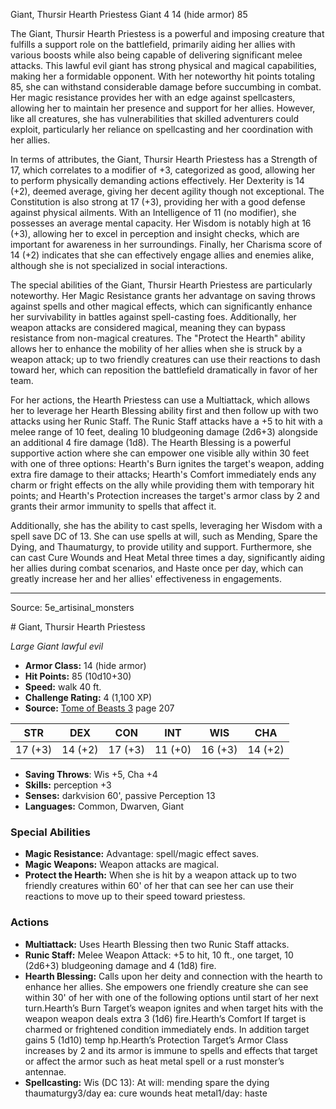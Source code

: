 <MonsterName/>Giant, Thursir Hearth Priestess</MonsterName>
<CreatureType/>Giant</CreatureType>
<CR/>4</CR>
<AC/>14 (hide armor)</AC>
<HP/>85</HP>
<summary>The Giant, Thursir Hearth Priestess is a powerful and imposing creature that fulfills a support role on the battlefield, primarily aiding her allies with various boosts while also being capable of delivering significant melee attacks. This lawful evil giant has strong physical and magical capabilities, making her a formidable opponent. With her noteworthy hit points totaling 85, she can withstand considerable damage before succumbing in combat. Her magic resistance provides her with an edge against spellcasters, allowing her to maintain her presence and support for her allies. However, like all creatures, she has vulnerabilities that skilled adventurers could exploit, particularly her reliance on spellcasting and her coordination with her allies.</summary>

<detail>

In terms of attributes, the Giant, Thursir Hearth Priestess has a Strength of 17, which correlates to a modifier of +3, categorized as good, allowing her to perform physically demanding actions effectively. Her Dexterity is 14 (+2), deemed average, giving her decent agility though not exceptional. The Constitution is also strong at 17 (+3), providing her with a good defense against physical ailments. With an Intelligence of 11 (no modifier), she possesses an average mental capacity. Her Wisdom is notably high at 16 (+3), allowing her to excel in perception and insight checks, which are important for awareness in her surroundings. Finally, her Charisma score of 14 (+2) indicates that she can effectively engage allies and enemies alike, although she is not specialized in social interactions.

The special abilities of the Giant, Thursir Hearth Priestess are particularly noteworthy. Her Magic Resistance grants her advantage on saving throws against spells and other magical effects, which can significantly enhance her survivability in battles against spell-casting foes. Additionally, her weapon attacks are considered magical, meaning they can bypass resistance from non-magical creatures. The "Protect the Hearth" ability allows her to enhance the mobility of her allies when she is struck by a weapon attack; up to two friendly creatures can use their reactions to dash toward her, which can reposition the battlefield dramatically in favor of her team.

For her actions, the Hearth Priestess can use a Multiattack, which allows her to leverage her Hearth Blessing ability first and then follow up with two attacks using her Runic Staff. The Runic Staff attacks have a +5 to hit with a melee range of 10 feet, dealing 10 bludgeoning damage (2d6+3) alongside an additional 4 fire damage (1d8). The Hearth Blessing is a powerful supportive action where she can empower one visible ally within 30 feet with one of three options: Hearth's Burn ignites the target's weapon, adding extra fire damage to their attacks; Hearth's Comfort immediately ends any charm or fright effects on the ally while providing them with temporary hit points; and Hearth's Protection increases the target's armor class by 2 and grants their armor immunity to spells that affect it. 

Additionally, she has the ability to cast spells, leveraging her Wisdom with a spell save DC of 13. She can use spells at will, such as Mending, Spare the Dying, and Thaumaturgy, to provide utility and support. Furthermore, she can cast Cure Wounds and Heat Metal three times a day, significantly aiding her allies during combat scenarios, and Haste once per day, which can greatly increase her and her allies' effectiveness in engagements.</detail>



---

Source: 5e_artisinal_monsters

<statblock>
# Giant, Thursir Hearth Priestess

*Large* *Giant* *lawful evil*

- **Armor Class:** 14 (hide armor)
- **Hit Points:** 85 (10d10+30)
- **Speed:** walk 40 ft.
- **Challenge Rating:** 4 (1,100 XP)
- **Source:** [Tome of Beasts 3](https://koboldpress.com/kpstore/product/tome-of-beasts-3-for-5th-edition/) page 207

| STR | DEX | CON | INT | WIS | CHA |
| --- | --- | --- | --- | --- | --- |
| 17 (+3) | 14 (+2) | 17 (+3) | 11 (+0) | 16 (+3) | 14 (+2) |

- **Saving Throws**: Wis +5, Cha +4
- **Skills:** perception +3
- **Senses:** darkvision 60', passive Perception 13
- **Languages:** Common, Dwarven, Giant

### Special Abilities

- **Magic Resistance:** Advantage: spell/magic effect saves.
- **Magic Weapons:** Weapon attacks are magical.
- **Protect the Hearth:** When she is hit by a weapon attack up to two friendly creatures within 60' of her that can see her can use their reactions to move up to their speed toward priestess.

### Actions

- **Multiattack:** Uses Hearth Blessing then two Runic Staff attacks.
- **Runic Staff:** Melee Weapon Attack: +5 to hit, 10 ft., one target, 10 (2d6+3) bludgeoning damage and 4 (1d8) fire.
- **Hearth Blessing:** Calls upon her deity and connection with the hearth to enhance her allies. She empowers one friendly creature she can see within 30' of her with one of the following options until start of her next turn.Hearth’s Burn Target’s weapon ignites and when target hits with the weapon weapon deals extra 3 (1d6) fire.Hearth’s Comfort If target is charmed or frightened condition immediately ends. In addition target gains 5 (1d10) temp hp.Hearth’s Protection Target’s Armor Class increases by 2 and its armor is immune to spells and effects that target or affect the armor such as heat metal spell or a rust monster’s antennae.
- **Spellcasting:** Wis (DC 13): At will: mending spare the dying thaumaturgy3/day ea: cure wounds heat metal1/day: haste


</statblock>


